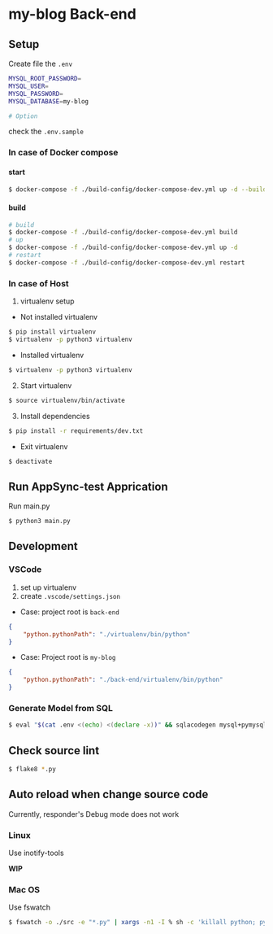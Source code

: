 # my-blog Back-end

## Setup

Create file the `.env`

```sh
MYSQL_ROOT_PASSWORD=
MYSQL_USER=
MYSQL_PASSWORD=
MYSQL_DATABASE=my-blog

# Option
```
check the `.env.sample`

### In case of Docker compose

#### start
```bash
$ docker-compose -f ./build-config/docker-compose-dev.yml up -d --build
```

#### build
```bash
# build
$ docker-compose -f ./build-config/docker-compose-dev.yml build
# up
$ docker-compose -f ./build-config/docker-compose-dev.yml up -d
# restart
$ docker-compose -f ./build-config/docker-compose-dev.yml restart
```

### In case of Host

1. virtualenv setup

- Not installed virtualenv

```bash
$ pip install virtualenv
$ virtualenv -p python3 virtualenv
```

- Installed virtualenv
```bash
$ virtualenv -p python3 virtualenv
```

2. Start virtualenv

```bash
$ source virtualenv/bin/activate
```

3. Install dependencies

```bash
$ pip install -r requirements/dev.txt
```

- Exit virtualenv
```bash
$ deactivate
```

## Run AppSync-test Apprication

Run main.py
```bash
$ python3 main.py
```

## Development

### VSCode
1. set up virtualenv
2. create `.vscode/settings.json`

- Case: project root is `back-end`
```json
{
    "python.pythonPath": "./virtualenv/bin/python"
}
```

- Case: Project root is `my-blog`
```json
{
    "python.pythonPath": "./back-end/virtualenv/bin/python"
}
```

### Generate Model from SQL

```bash
$ eval "$(cat .env <(echo) <(declare -x))" && sqlacodegen mysql+pymysql://${MYSQL_USER}:${MYSQL_PASSWORD}@127.0.0.1/my-blog
```

## Check source lint
```bash
$ flake8 *.py
```

## Auto reload when change source code
Currently, responder's Debug mode does not work

### Linux
Use inotify-tools

**WIP**

### Mac OS
Use fswatch

```bash
$ fswatch -o ./src -e "*.py" | xargs -n1 -I % sh -c 'killall python; python app.py &'
```
